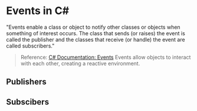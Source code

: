 # Events in C#
"Events enable a class or object to notify other classes or objects when something of interest occurs. The class that sends (or raises) the event is 
called the publisher and the classes that receive (or handle) the event are called subscribers."
> Reference: [C# Documentation: Events](https://docs.microsoft.com/en-us/dotnet/csharp/programming-guide/events/)
Events allow objects to interact with each other, creating a reactive environment.

## Publishers

## Subscibers
